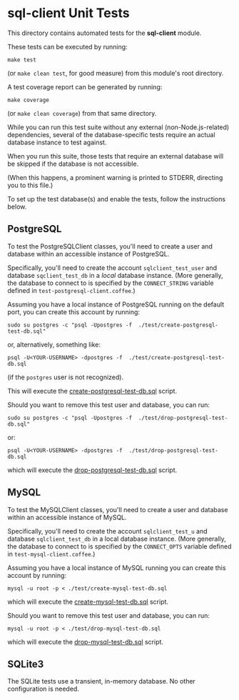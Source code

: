 # sql-client Unit Tests

<!-- toc -->

This directory contains automated tests for the **sql-client** module.

These tests can be executed by running:

    make test

(or `make clean test`, for good measure) from this module's root
directory.

A test coverage report can be generated by running:

    make coverage

(or `make clean coverage`) from that same directory.

While you can run this test suite without any external
(non-Node.js-related) dependencies, several of the database-specific
tests require an actual database instance to test against.

When you run this suite, those tests that require an external database
will be skipped if the database is not accessible.

(When this happens, a prominent warning is printed to STDERR,
directing you to this file.)

To set up the test database(s) and enable the tests, follow the
instructions below.

## PostgreSQL

To test the PostgreSQLClient classes, you'll need to create a user and
database within an accessible instance of PostgreSQL.

Specifically, you'll need to create the account `sqlclient_test_user`
and database `sqclient_test_db` in a *local* database instance. (More
generally, the database to connect to is specified by the
`CONNECT_STRING` variable defined in `test-postgresql-client.coffee`.)

Assuming you have a local instance of PostgreSQL running on the
default port, you can create this account by running:

    sudo su postgres -c "psql -Upostgres -f  ./test/create-postgresql-test-db.sql"

or, alternatively, something like:

    psql -U<YOUR-USERNAME> -dpostgres -f  ./test/create-postgresql-test-db.sql

(if the `postgres` user is not recognized).

This will execute the
[create-postgresql-test-db.sql](./create-postgresql-test-db.sql)
script.

Should you want to remove this test user and database, you can run:

    sudo su postgres -c "psql -Upostgres -f  ./test/drop-postgresql-test-db.sql"

or:

    psql -U<YOUR-USERNAME> -dpostgres -f  ./test/drop-postgresql-test-db.sql

which will execute the
[drop-postgresql-test-db.sql](./drop-postgresql-test-db.sql)
script.

## MySQL

To test the MySQLClient classes, you'll need to create a user and
database within an accessible instance of MySQL.

Specifically, you'll need to create the account `sqlclient_test_u`
and database `sqlclient_test_db` in a local database instance. (More
generally, the database to connect to is specified by the
`CONNECT_OPTS` variable defined in `test-mysql-client.coffee`.)

Assuming you have a local instance of MySQL running you can
create this account by running:

    mysql -u root -p < ./test/create-mysql-test-db.sql

which will execute the
[create-mysql-test-db.sql](./create-mysql-test-db.sql)
script.

Should you want to remove this test user and database, you can run:

    mysql -u root -p < ./test/drop-mysql-test-db.sql

which will execute the
[drop-mysql-test-db.sql](./drop-mysql-test-db.sql)
script.

## SQLite3

The SQLite tests use a transient, in-memory database. No other
configuration is needed.
